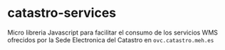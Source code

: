 # catastro-services
Micro libreria Javascript para facilitar el consumo de los servicios WMS ofrecidos por la Sede Electronica del Catastro en <code>ovc.catastro.meh.es</code>
